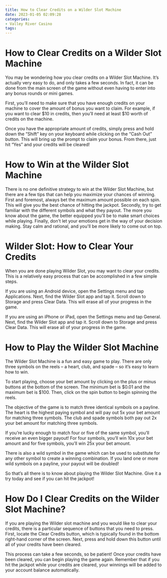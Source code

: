 ```yaml
---
title: How to Clear Credits on a Wilder Slot Machine 
date: 2023-01-05 02:09:28
categories:
- Valley River Casino
tags:
---
```



#  How to Clear Credits on a Wilder Slot Machine 

You may be wondering how you clear credits on a Wilder Slot Machine. It’s actually very easy to do, and only takes a few seconds. In fact, it can be done from the main screen of the game without even having to enter into any bonus rounds or mini games.

First, you’ll need to make sure that you have enough credits on your machine to cover the amount of bonus you want to claim. For example, if you want to clear $10 in credits, then you’ll need at least $10 worth of credits on the machine.

Once you have the appropriate amount of credits, simply press and hold down the “Shift” key on your keyboard while clicking on the “Cash Out” button. This will bring up the prompt to claim your bonus. From there, just hit “Yes” and your credits will be cleared!

#  How to Win at the Wilder Slot Machine 

There is no one definitive strategy to win at the Wilder Slot Machine, but there are a few tips that can help you maximize your chances of winning. First and foremost, always bet the maximum amount possible on each spin. This will give you the best chance of hitting the jackpot. Secondly, try to get familiar with the different symbols and what they payout. The more you know about the game, the better equipped you'll be to make smart choices while playing. Finally, don't let your emotions get in the way of your decision making. Stay calm and rational, and you'll be more likely to come out on top.

#  Wilder Slot: How to Clear Your Credits 

When you are done playing Wilder Slot, you may want to clear your credits. This is a relatively easy process that can be accomplished in a few simple steps.

If you are using an Android device, open the Settings menu and tap Applications. Next, find the Wilder Slot app and tap it. Scroll down to Storage and press Clear Data. This will erase all of your progress in the game.

If you are using an iPhone or iPad, open the Settings menu and tap General. Next, find the Wilder Slot app and tap it. Scroll down to Storage and press Clear Data. This will erase all of your progress in the game.

#  How to Play the Wilder Slot Machine 

The Wilder Slot Machine is a fun and easy game to play. There are only three symbols on the reels – a heart, club, and spade – so it’s easy to learn how to win.

To start playing, choose your bet amount by clicking on the plus or minus buttons at the bottom of the screen. The minimum bet is $0.01 and the maximum bet is $100. Then, click on the spin button to begin spinning the reels.

The objective of the game is to match three identical symbols on a payline. The heart is the highest paying symbol and will pay out 5x your bet amount for matching three symbols. The club and spade symbols both pay out 2x your bet amount for matching three symbols.

If you’re lucky enough to match four or five of the same symbol, you’ll receive an even bigger payout! For four symbols, you’ll win 10x your bet amount and for five symbols, you’ll win 25x your bet amount.

There is also a wild symbol in the game which can be used to substitute for any other symbol to create a winning combination. If you land one or more wild symbols on a payline, your payout will be doubled!

So that’s all there is to know about playing the Wilder Slot Machine. Give it a try today and see if you can hit the jackpot!

#  How Do I Clear Credits on the Wilder Slot Machine?

If you are playing the Wilder slot machine and you would like to clear your credits, there is a particular sequence of buttons that you need to press. First, locate the Clear Credits button, which is typically found in the bottom right-hand corner of the screen. Next, press and hold down this button until all of your credits have been cleared.

This process can take a few seconds, so be patient! Once your credits have been cleared, you can begin playing the game again. Remember that if you hit the jackpot while your credits are cleared, your winnings will be added to your account balance automatically.